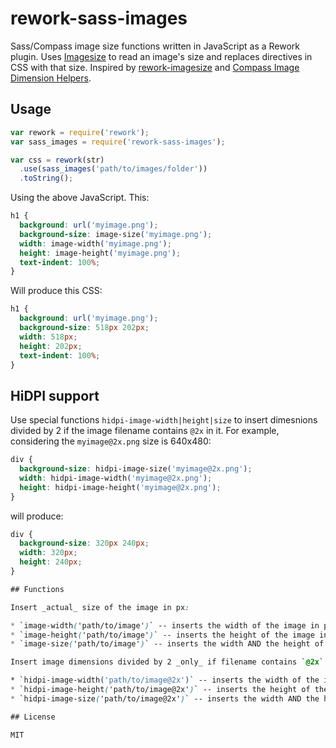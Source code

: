 rework-sass-images
==================

Sass/Compass image size functions written in JavaScript as a Rework plugin. Uses [Imagesize](https://npmjs.org/package/imagesize) to read an
image's size and replaces directives in CSS with that size. Inspired by [rework-imagesize](https://github.com/simme/rework-imagesize) and [Compass Image Dimension Helpers](http://compass-style.org/reference/compass/helpers/image-dimensions/).

## Usage

```javascript
var rework = require('rework');
var sass_images = require('rework-sass-images');

var css = rework(str)
  .use(sass_images('path/to/images/folder'))
  .toString();
```

Using the above JavaScript. This:

```css
h1 {
  background: url('myimage.png');
  background-size: image-size('myimage.png');
  width: image-width('myimage.png');
  height: image-height('myimage.png');
  text-indent: 100%;
}
```

Will produce this CSS:

```css
h1 {
  background: url('myimage.png');
  background-size: 518px 202px;
  width: 518px;
  height: 202px;
  text-indent: 100%;
}
```

## HiDPI support

Use special functions `hidpi-image-width|height|size` to insert dimesnions divided by 2 if the image filename contains `@2x` in it. For example, considering the `myimage@2x.png` size is 640x480:

```css
div {
  background-size: hidpi-image-size('myimage@2x.png');
  width: hidpi-image-width('myimage@2x.png');
  height: hidpi-image-height('myimage@2x.png');
}
```

will produce:

```css
div {
  background-size: 320px 240px;
  width: 320px;
  height: 240px;
}

## Functions

Insert _actual_ size of the image in px:

* `image-width('path/to/image')` -- inserts the width of the image in px;
* `image-height('path/to/image')` -- inserts the height of the image in px;
* `image-size('path/to/image')` -- inserts the width AND the height of the image separated by white-space;

Insert image dimensions divided by 2 _only_ if filename contains `@2x` in it. Otherwise insert real dimensions:

* `hidpi-image-width('path/to/image@2x')` -- inserts the width of the image divided by 2 for HiDPI images in px;
* `hidpi-image-height('path/to/image@2x')` -- inserts the height of the image divided by 2 for HiDPI images in px;
* `hidpi-image-size('path/to/image@2x')` -- inserts the width AND the height of the image divided by 2 for HiDPI images separated by white-space;

## License

MIT
